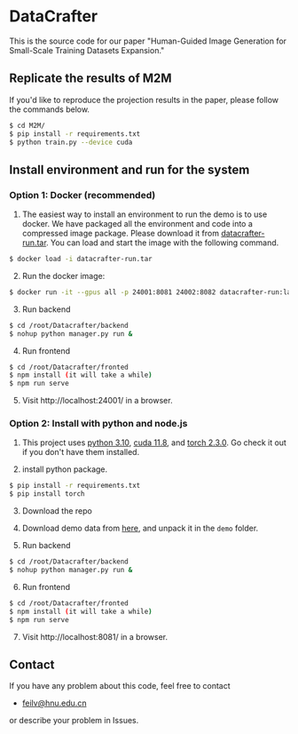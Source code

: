 # DataCrafter

This is the source code for our paper "Human-Guided Image Generation for Small-Scale Training Datasets Expansion."
## Replicate the results of M2M
If you'd like to reproduce the projection results in the paper, please follow the commands below.
```sh
$ cd M2M/
$ pip install -r requirements.txt
$ python train.py --device cuda
```
## Install environment and run for the system

### Option 1: Docker (recommended)
1. The easiest way to install an environment to run the demo is to use docker. We have packaged all the environment and code into a compressed image package. Please download it from  [datacrafter-run.tar](https://drive.google.com/file/d/1-KQuDaHJ4JtRt-w98Qhw0cefX8iOIX0g/view?usp=drive_link). You can load and start the image with the following command.

```sh
$ docker load -i datacrafter-run.tar
```
2. Run the docker image:
   
```sh
$ docker run -it --gpus all -p 24001:8081 24002:8082 datacrafter-run:latest
```

3. Run backend

```sh
$ cd /root/Datacrafter/backend
$ nohup python manager.py run &
```

4. Run frontend

```sh
$ cd /root/Datacrafter/fronted
$ npm install (it will take a while)
$ npm run serve
```

5. Visit http://localhost:24001/ in a browser.



### Option 2: Install with python and node.js
1. This project uses [python 3.10](https://www.python.org/), [cuda 11.8](https://developer.nvidia.com/cuda-toolkit), and [torch 2.3.0](https://pytorch.org/). Go check it out if you don't have them installed.

2. install python package.
```sh
$ pip install -r requirements.txt
$ pip install torch
```
3. Download the repo

4. Download demo data from [here](https://drive.google.com/file/d/1se-uJddNTuUKAenlMDAu4dL99Xi-YjrT/view?usp=drive_link), and unpack it in the `demo` folder.

5. Run backend

```sh
$ cd /root/Datacrafter/backend
$ nohup python manager.py run &
```

6. Run frontend

```sh
$ cd /root/Datacrafter/fronted
$ npm install (it will take a while)
$ npm run serve
```

7. Visit http://localhost:8081/ in a browser.



## Contact
If you have any problem about this code, feel free to contact
- feilv@hnu.edu.cn

or describe your problem in Issues.
